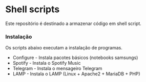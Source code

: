 # Shell scripts

Este repositório é destinado a armazenar código em shell script.

### Instalação

Os scripts abaixo executam a instalação de programas.

* Configure - Instala pacotes básicos (notebooks samsungs)
* Spotify - Instala o Spotify Music
* Telegram - Instala o mensageiro Telegram
* LAMP - Instala o LAMP (Linux + Apache2 + MariaDB + PHP)
